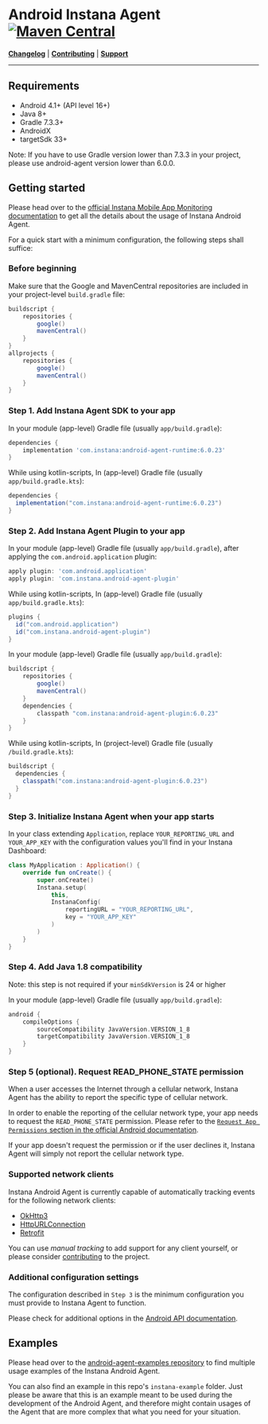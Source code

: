 # Android Instana Agent <a href="https://mvnrepository.com/artifact/com.instana/android-agent-plugin"><img alt="Maven Central" src="https://img.shields.io/maven-central/v/com.instana/android-agent-plugin?color=0db4b3"></a>

**[Changelog](CHANGELOG.md)** |
**[Contributing](CONTRIBUTING.md)** |
**[Support](https://ibm.biz/Instana-support)**

---

## Requirements

- Android 4.1+ (API level 16+) 
- Java 8+ 
- Gradle 7.3.3+
- AndroidX
- targetSdk 33+

Note:
  If you have to use Gradle version lower than 7.3.3 in your project, please use android-agent version lower than 6.0.0.

## Getting started

Please head over to the [official Instana Mobile App Monitoring documentation](https://ibm.biz/android-monitoring-api) to get all the details about the usage of Instana Android Agent.

For a quick start with a minimum configuration, the following steps shall suffice:

### Before beginning

Make sure that the Google and MavenCentral repositories are included in your project-level `build.gradle` file:

```groovy
buildscript {
    repositories {
        google()
        mavenCentral()
    }
}
allprojects {
    repositories {
        google()
        mavenCentral()
    }
}
```

### Step 1. Add Instana Agent SDK to your app
In your module (app-level) Gradle file (usually `app/build.gradle`):
```groovy
dependencies {
    implementation 'com.instana:android-agent-runtime:6.0.23'
}
```
While using kotlin-scripts, In (app-level) Gradle file (usually `app/build.gradle.kts`):
```groovy
dependencies {
  implementation("com.instana:android-agent-runtime:6.0.23")
}
```


### Step 2. Add Instana Agent Plugin to your app
In your module (app-level) Gradle file (usually `app/build.gradle`), after applying the `com.android.application` plugin:
```groovy
apply plugin: 'com.android.application'
apply plugin: 'com.instana.android-agent-plugin'
```
While using kotlin-scripts, In (app-level) Gradle file (usually `app/build.gradle.kts`):
```groovy
plugins {
  id("com.android.application")
  id("com.instana.android-agent-plugin")
}
```

In your module (app-level) Gradle file (usually `app/build.gradle`):
```groovy
buildscript {
    repositories {
        google()
        mavenCentral()
    }
    dependencies {
        classpath "com.instana:android-agent-plugin:6.0.23"
    }
}
```
While using kotlin-scripts, In (project-level) Gradle file (usually `/build.gradle.kts`):
```groovy
buildscript {
  dependencies {
    classpath("com.instana:android-agent-plugin:6.0.23")
  }
}
```

### Step 3. Initialize Instana Agent when your app starts

In your class extending `Application`, replace `YOUR_REPORTING_URL` and `YOUR_APP_KEY` with the configuration values you'll find in your Instana Dashboard:
```kotlin
class MyApplication : Application() {
    override fun onCreate() {
        super.onCreate()
        Instana.setup(
            this,
            InstanaConfig(
                reportingURL = "YOUR_REPORTING_URL",
                key = "YOUR_APP_KEY"
            )
        )
    }
}
```

### Step 4. Add Java 1.8 compatibility

Note: this step is not required if your `minSdkVersion` is 24 or higher

In your module (app-level) Gradle file (usually `app/build.gradle`):
```groovy
android {
    compileOptions {
        sourceCompatibility JavaVersion.VERSION_1_8
        targetCompatibility JavaVersion.VERSION_1_8
    }
}
```

### Step 5 (optional). Request READ_PHONE_STATE permission

When a user accesses the Internet through a cellular network, Instana Agent has the ability to report the specific type of cellular network. 

In order to enable the reporting of the cellular network type, your app needs to request the `READ_PHONE_STATE` permission. Please refer to the [`Request App Permissions` section in the official Android documentation](https://developer.android.com/training/permissions/requesting). 

If your app doesn't request the permission or if the user declines it, Instana Agent will simply not report the cellular network type. 

### Supported network clients

Instana Android Agent is currently capable of automatically tracking events for the following network clients:
- [OkHttp3](https://square.github.io/okhttp/)
- [HttpURLConnection](https://developer.android.com/reference/java/net/HttpURLConnection)
- [Retrofit](https://square.github.io/retrofit/)

You can use *manual tracking* to add support for any client yourself, or please consider [contributing](CONTRIBUTING.md) to the project.

### Additional configuration settings

The configuration described in `Step 3` is the minimum configuration you must provide to Instana Agent to function. 

Please check for additional options in the [Android API documentation](https://www.ibm.com/docs/en/instana-observability/current?topic=monitoring-android-api).

## Examples

Please head over to the [android-agent-examples repository](https://github.com/instana/android-agent-examples) to find multiple usage examples of the Instana Android Agent.

You can also find an example in this repo's `instana-example` folder. Just please be aware that this is an example meant to be used during the development of the Android Agent, and therefore might contain usages of the Agent that are more complex that what you need for your situation.
